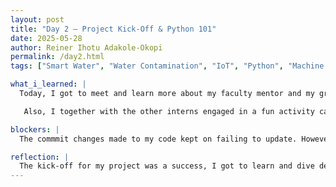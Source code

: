```yaml
---
layout: post
title: "Day 2 – Project Kick-Off & Python 101"
date: 2025-05-28
author: Reiner Ihotu Adakole-Okopi
permalink: /day2.html
tags: ["Smart Water", "Water Contamination", "IoT", "Python", "Machine Learning", "Kahoot", "Headbandz"]

what_i_learned: |
  Today, I got to meet and learn more about my faculty mentor and my graduate mentor as well dive deeper into my project. The smart water project is centered around using AI and machine learning tools to develop a machine to reduce the water contamination in maryland. For this week, my teammates and I were told to conduct a literature review on IoT and AI in waste management. Additionally, I started working on the about me and blog pages for my website. Here, I learned how to make changes and edits to my website through my git repository. Also, I attended the python 101 class where I learned the basic conccepts of python and some takeaways from this class include python terms such as concatenation, strings, data types, integer, float, PEMDAS. During this class, we played a kahoot game which was super refreshing because it served as a retainer of all my python knowledge learned during the class session. 

   Also, I together with the other interns engaged in a fun activity called headbandz which helped relieve the pressure from the tedious work done earlier.

blockers: |
  The commmit changes made to my code kept on failing to update. However, the changes that were being made kept reflecting on my website which counted as a win for me.

reflection: |
  The kick-off for my project was a success, I got to learn and dive deeper into the activities and tasks that will be performed during the program. Seeing my commit changes keep on failing to update was a bit dissapointing and nerve-wracking, but I was able to keep pushing and trying over again until I started seeing positive results on my website. I am looking forward to diving deeper into advanced python and learning much more about the programming language.
---
```

